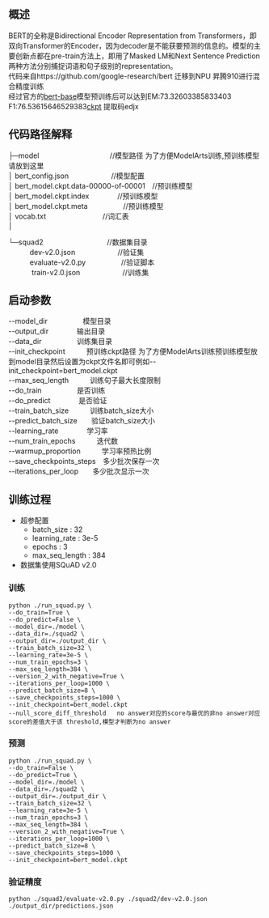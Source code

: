 ## 概述
BERT的全称是Bidirectional Encoder Representation from Transformers，即双向Transformer的Encoder，因为decoder是不能获要预测的信息的。模型的主要创新点都在pre-train方法上，即用了Masked LM和Next Sentence Prediction两种方法分别捕捉词语和句子级别的representation。  
代码来自https://github.com/google-research/bert 迁移到NPU 昇腾910进行混合精度训练  
经过官方的[bert-base](https://storage.googleapis.com/bert_models/2018_10_18/uncased_L-12_H-768_A-12.zip)模型预训练后可以达到EM:73.32603385833403 F1:76.53615646529383[ckpt](https://pan.baidu.com/s/1QiBVtNIbJGCHd1tqeZDqUQ) 提取码edjx  

## 代码路径解释
├─model&emsp;&emsp;&emsp;&emsp;&emsp;&emsp;&emsp;&emsp;&emsp;&emsp;//模型路径 为了方便ModelArts训练,预训练模型请放到这里  
│      bert_config.json&emsp;&emsp;&emsp;&emsp;&emsp;&emsp;//模型配置  
│      bert_model.ckpt.data-00000-of-00001&emsp;//预训练模型  
│      bert_model.ckpt.index&emsp;&emsp;&emsp;&emsp;//预训练模型  
│      bert_model.ckpt.meta&emsp;&emsp;&emsp;&emsp;&emsp;//预训练模型  
│      vocab.txt&emsp;&emsp;&emsp;&emsp;&emsp;&emsp;&emsp;&emsp;//词汇表  
│

└─squad2&emsp;&emsp;&emsp;&emsp;&emsp;&emsp;&emsp;&emsp;&emsp;//数据集目录  
&emsp;&emsp;&emsp;dev-v2.0.json&emsp;&emsp;&emsp;&emsp;&emsp;&emsp;//验证集  
&emsp;&emsp;&emsp;evaluate-v2.0.py&emsp;&emsp;&emsp;&emsp;&emsp;//验证脚本  
&emsp;&emsp;&emsp; train-v2.0.json&emsp;&emsp;&emsp;&emsp;&emsp;&emsp;//训练集  

## 启动参数
--model_dir&emsp;&emsp;&emsp;&emsp;&emsp;模型目录  
--output_dir&emsp;&emsp;&emsp;&emsp;输出目录  
--data_dir&emsp;&emsp;&emsp;&emsp;&emsp;训练集目录  
--init_checkpoint&emsp;&emsp;&emsp;预训练ckpt路径 为了方便ModelArts训练预训练模型放到model目录然后设置为ckpt文件名即可例如--init_checkpoint=bert_model.ckpt  
--max_seq_length&emsp;&emsp;&emsp;训练句子最大长度限制  
--do_train&emsp;&emsp;&emsp;&emsp;&emsp;是否训练  
--do_predict&emsp;&emsp;&emsp;&emsp;是否验证  
--train_batch_size&emsp;&emsp;&emsp;训练batch_size大小  
--predict_batch_size&emsp;&emsp;验证batch_size大小  
--learning_rate&emsp;&emsp;&emsp;&emsp;学习率  
--num_train_epochs&emsp;&emsp;&emsp;迭代数  
--warmup_proportion&emsp;&emsp;&emsp;学习率预热比例  
--save_checkpoints_steps&emsp;多少批次保存一次  
--iterations_per_loop&emsp;&emsp;多少批次显示一次  


## 训练过程
* 超参配置
    *  batch_size : 32
    *  learning_rate : 3e-5
    *  epochs : 3
    *  max_seq_length : 384
* 数据集使用SQuAD v2.0
### 训练
```
python ./run_squad.py \
--do_train=True \
--do_predict=False \
--model_dir=./model \
--data_dir=./squad2 \
--output_dir=./output_dir \
--train_batch_size=32 \
--learning_rate=3e-5 \
--num_train_epochs=3 \
--max_seq_length=384 \
--version_2_with_negative=True \
--iterations_per_loop=1000 \
--predict_batch_size=8 \
--save_checkpoints_steps=1000 \
--init_checkpoint=bert_model.ckpt
--null_score_diff_threshold   no answer对应的score与最优的非no answer对应score的差值大于该 threshold,模型才判断为no answer
```
### 预测
```
python ./run_squad.py \
--do_train=False \
--do_predict=True \
--model_dir=./model \
--data_dir=./squad2 \
--output_dir=./output_dir \
--train_batch_size=32 \
--learning_rate=3e-5 \
--num_train_epochs=3 \
--max_seq_length=384 \
--version_2_with_negative=True \
--iterations_per_loop=1000 \
--predict_batch_size=8 \
--save_checkpoints_steps=1000 \
--init_checkpoint=bert_model.ckpt
```
### 验证精度
```
python ./squad2/evaluate-v2.0.py ./squad2/dev-v2.0.json ./output_dir/predictions.json
```
